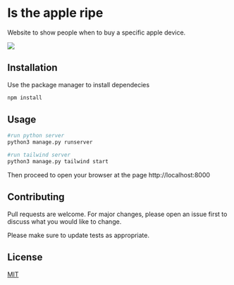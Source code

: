 # Is the apple ripe

Website to show people when to buy a specific apple device. 

<img src="https://i.ibb.co/YprhHSy/image.png">

## Installation

Use the package manager to install dependecies

```bash
npm install
```

## Usage

```python
#run python server
python3 manage.py runserver

#run tailwind server
python3 manage.py tailwind start
```
Then proceed to open your browser at the page http://localhost:8000

## Contributing
Pull requests are welcome. For major changes, please open an issue first to discuss what you would like to change.

Please make sure to update tests as appropriate.

## License
[MIT](https://choosealicense.com/licenses/mit/)
